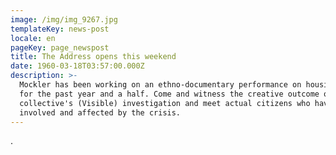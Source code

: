 ```yaml
---
image: /img/img_9267.jpg
templateKey: news-post
locale: en
pageKey: page_newspost
title: The Address opens this weekend
date: 1960-03-18T03:57:00.000Z
description: >-
  Mockler has been working on an ethno-documentary performance on housing rights
  for the past year and a half. Come and witness the creative outcome of her
  collective's (Visible) investigation and meet actual citizens who have been
  involved and affected by the crisis.
---
```



.
